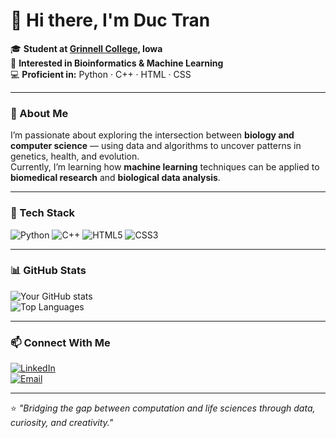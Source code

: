 # 🧬 Hi there, I'm Duc Tran

🎓 **Student at [Grinnell College](https://www.grinnell.edu/), Iowa**  
🔬 **Interested in Bioinformatics & Machine Learning**  
💻 **Proficient in:** Python · C++ · HTML · CSS  

---

### 🌱 About Me  
I’m passionate about exploring the intersection between **biology and computer science** — using data and algorithms to uncover patterns in genetics, health, and evolution.  
Currently, I’m learning how **machine learning** techniques can be applied to **biomedical research** and **biological data analysis**.  

---

### 🧰 Tech Stack  
![Python](https://img.shields.io/badge/Python-3776AB?style=for-the-badge&logo=python&logoColor=white)
![C++](https://img.shields.io/badge/C++-00599C?style=for-the-badge&logo=cplusplus&logoColor=white)
![HTML5](https://img.shields.io/badge/HTML5-E34F26?style=for-the-badge&logo=html5&logoColor=white)
![CSS3](https://img.shields.io/badge/CSS3-1572B6?style=for-the-badge&logo=css3&logoColor=white)

---

### 📊 GitHub Stats  
![Your GitHub stats](https://github-readme-stats.vercel.app/api?username=your-github-username&show_icons=true&theme=tokyonight)  
![Top Languages](https://github-readme-stats.vercel.app/api/top-langs/?username=your-github-username&layout=compact&theme=tokyonight)

---

### 📫 Connect With Me  
[![LinkedIn](https://img.shields.io/badge/LinkedIn-0077B5?style=for-the-badge&logo=linkedin&logoColor=white)](https://www.linkedin.com/in/your-linkedin/)  
[![Email](https://img.shields.io/badge/Email-D14836?style=for-the-badge&logo=gmail&logoColor=white)](mailto:your.email@grinnell.edu)

---

⭐️ _"Bridging the gap between computation and life sciences through data, curiosity, and creativity."_
